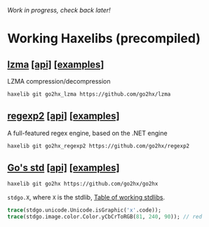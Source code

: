 *Work in progress, check back later!*

# Working Haxelibs (precompiled)

## [lzma](https://github.com/go2hx/lzma) [[api]](https://go2hx.github.io/lzma/api) [[examples]](https://github.com/go2hx/lzma/blob/master/samples/)
LZMA compression/decompression
```sh
haxelib git go2hx_lzma https://github.com/go2hx/lzma
```

## [regexp2](https://github.com/go2hx/regexp2) [[api]](https://go2hx.github.io/regexp2/api) [[examples]](https://github.com/go2hx/regexp2/blob/master/samples/)
A full-featured regex engine, based on the .NET engine 
```sh
haxelib git go2hx_regexp2 https://github.com/go2hx/regexp2
```

## [Go's std](https://github.com/go2hx/go2hx/blob/master/stdgo) [[api]](https://go2hx.github.io/api) [[examples]](https://github.com/go2hx/go2hx.github.io/tree/master/samples/cases)
```sh
haxelib git go2hx https://github.com/go2hx/go2hx
```
``stdgo.X``, where ``X`` is the stdlib, [Table of working stdlibs](https://go2hx.github.io/).
```haxe
trace(stdgo.unicode.Unicode.isGraphic('x'.code));
trace(stdgo.image.color.Color.yCbCrToRGB(81, 240, 90)); // red
```
